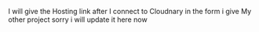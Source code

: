 I will give the Hosting link after I connect to Cloudnary in the form i give My other project sorry i will update it here now
